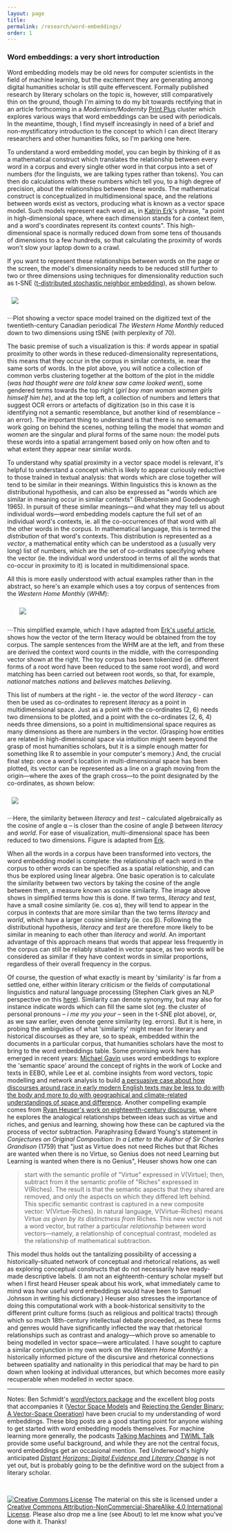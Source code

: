 ```yaml
---
layout: page
title: 
permalink: /research/word-embeddings/
order: 1
---
```

### Word embeddings: a very short introduction


Word embedding models may be old news for computer scientists in the field of machine learning, but the excitement they are generating among digital humanities scholar is still quite effervescent. Formally published research by literary scholars on the topic is, however, still comparatively thin on the ground, though I'm aiming to do my bit towards rectifying that in an article forthcoming in a *Modernism/Modernity* [Print Plus](https://modernismmodernity.org/about) cluster which explores various ways that word embeddings can be used with periodicals. In the meantime, though, I find myself increasingly in need of a brief and non-mystificatory introduction to the concept to which I can direct literary researchers and other humanities folks, so I'm parking one here.

To understand a word embedding model, you can begin by thinking of it as a mathematical construct which translates the relationship between every word in a corpus and every single other word in that corpus into a set of numbers (for the linguists, we are talking types rather than tokens). You can then do calculations with these numbers which tell you, to a high degree of precision, about the relationships between these words. The mathematical construct is conceptualized in multidimensional space, and the relations between words exist as vectors, producing what is known as a vector space model. Such models represent each word as, in [Katrin Erk](https://doi.org/10.1002/lnco.362)'s phrase, "a point in high-dimensional space, where each dimension stands for a context item, and a word's coordinates represent its context counts". This high-dimensional space is normally reduced down from some tens of thousands of dimensions to a few hundreds, so that calculating the proximity of words won't slow your laptop down to a crawl. 

If you want to represent these relationships between words on the page or the screen, the model's dimensionality needs to be reduced still further to two or three dimensions using techniques for dimensionality reduction such as t-SNE ([t-distributed stochastic neighbor embedding]( https://lvdmaaten.github.io/tsne/)), as shown below. 


<img style="float:center;border:10px solid white" src="/WordEmbeddingstSNE.png">

⋅⋅⋅Plot showing a vector space model trained on the digitized text of the twentieth-century Canadian periodical *The Western Home Monthly* reduced down to two dimensions using tSNE (with perplexity of 70).

The basic premise of such a visualization is this: if words appear in spatial proximity to other words in these reduced-dimensionality representations, this means that they occur in the corpus in similar contexts, ie. near the same sorts of words. In the plot above, you will notice a collection of common verbs clustering together at the bottom of the plot in the middle (*was had thought were are told knew saw came looked went*), some gendered terms towards the top right (*girl boy man woman women girls himself him he*), and at the top left, a collection of numbers and letters that suggest OCR errors or artefacts of digitization (so in this case it is identifying not a semantic resemblance, but another kind of resemblance – an error). The important thing to understand is that there is no semantic work going on behind the scenes, nothing telling the model that *woman* and *women* are the singular and plural forms of the same noun: the model puts these words into a spatial arrangement based only on how often and to what extent they appear near similar words. 

To understand why spatial proximity in a vector space model is relevant, it's helpful to understand a concept which is likely to appear curiously reductive to those trained in textual analysis: that words which are close together will tend to be similar in their meanings. Within linguistics this is known as the distributional hypothesis, and can also be expressed as "words which are similar in meaning occur in similar contexts" (Rubenstein and Goodenough 1965). In pursuit of these similar meanings—and what they may tell us about individual words—word embedding models capture the full set of an individual word's contexts, ie. all the co-occurrences of that word with all the other words in the corpus. In mathematical language, this is termed the *distribution* of that word's contexts. This distribution is represented as a *vector*, a mathematical entity which can be understood as a (usually very long) list of numbers, which are the set of co-ordinates specifying where the vector (ie. the individual word understood in terms of all the words that co-occur in proximity to it) is located in multidimensional space. 

All this is more easily understood with actual examples rather than in the abstract, so here's an example which uses a toy corpus of sentences from the *Western Home Monthly* (*WHM*): 

 
<img style="float:center;border:10px solid white" src="/WordVectorExample.png">

⋅⋅⋅This simplified example, which I have adapted from [Erk's useful article](https://doi:10.1002/lnco.362), shows how the vector of the term literacy would be obtained from the toy corpus. The sample sentences from the WHM are at the left, and from these are derived the context word counts in the middle, with the corresponding vector shown at the right. The toy corpus has been tokenized (ie. different forms of a root word have been reduced to the same root word), and word matching has been carried out between root words, so that, for example, *national* matches *nations* and *believes* matches *believing*. 

This list of numbers at the right - ie. the vector of the word *literacy* - can then be used as co-ordinates to represent *literacy* as a point in multidimensional space. Just as a point with the co-ordinates (2, 6) needs two dimensions to be plotted, and a point with the co-ordinates (2, 6, 4) needs three dimensions, so a point in multidimensional space requires as many dimensions as there are numbers in the vector. (Grasping how entities are related in high-dimensional space via intuition might seem beyond the grasp of most humanities scholars, but it is a simple enough matter for something like R to assemble in your computer's memory.) And, the crucial final step: once a word's location in multi-dimensional space has been plotted, its vector can be represented as a line on a graph moving from the origin—where the axes of the graph cross—to the point designated by the co-ordinates, as shown below:

 
<img style="float:center;border:10px solid white" src="/WordEmbeddingModelWHMLiteracy.png">

⋅⋅⋅Here, the similarity between *literacy* and *test* – calculated algebraically as the cosine of angle ⍺ – is closer than the cosine of angle β between *literacy* and *world*. For ease of visualization, multi-dimensional space has been reduced to two dimensions. Figure is adapted from [Erk](https://doi:10.1002/lnco.362). 


When all the words in a corpus have been transformed into vectors, the word embedding model is complete: the relationship of each word in the corpus to other words can be specified as a spatial relationship, and can thus be explored using linear algebra. One basic operation is to calculate the similarity between two vectors by taking the cosine of the angle between them, a measure known as cosine similarity. The image above shows in simplified terms how this is done. If two terms, *literacy* and *test*, have a small cosine similarity (ie. cos ⍺), they will tend to appear in the corpus in contexts that are more similar than the two terms *literacy* and *world*, which have a larger cosine similarity (ie. cos β). Following the distributional hypothesis, *literacy* and *test* are therefore more likely to be similar in meaning to each other than *literacy* and *world*. An important advantage of this approach means that words that appear less frequently in the corpus can still be reliably situated in vector space, as two words will be considered as similar if they have context words in similar proportions, regardless of their overall frequency in the corpus.

Of course, the question of what exactly is meant by 'similarity' is far from a settled one, either within literary criticism or the fields of computational linguistics and natural language processing (Stephen Clark gives an NLP perspective on this [here](https://onlinelibrary.wiley.com/doi/abs/10.1002/9781118882139.ch16)). Similarity can denote synonymy, but may also for instance indicate words which can fill the same slot (eg. the cluster of personal pronouns – *i me my you your* – seen in the t-SNE plot above), or, as we saw earlier, even denote genre similarity (eg. errors). But it is here, in probing the ambiguities of what 'similarity' might mean for literary and historical discourses as they are, so to speak, embedded within the documents in a particular corpus, that humanities scholars have the most to bring to the word embeddings table. Some promising work here has emerged in recent years: [Michael Gavin](http://modelingliteraryhistory.org/2015/09/18/the-arithmetic-of-concepts-a-response-to-peter-de-bolla/) uses word embeddings to explore the 'semantic space' around the concept of rights in the work of Locke and texts in EEBO, while Lee et al. combine insights from word vectors, topic modelling and network analysis to build [a persuasive case about how discourses around race in early modern English texts may be less to do with the body and more to do with geographical and climate-related understandings of space and difference]( http://culturalanalytics.org/2018/01/linked-reading-digital-historicism-and-early-modern-discourses-of-race-around-shakespeares-othello/). Another compelling example comes from [Ryan Heuser's work on eighteenth-century discourse]( http://ryanheuser.org/word-vectors-1/), where he explores the analogical relationships between ideas such as virtue and riches, and genius and learning, showing how these can be captured via the process of vector subtraction. Paraphrasing Edward Young's statement in *Conjectures on Original Composition: In a Letter to the Author of Sir Charles Grandison* (1759) that "just as Virtue does not need Riches but that Riches are wanted when there is no Virtue, so Genius does not need Learning but Learning is wanted when there is no Genius", Heuser shows how one can

>start with the semantic profile of "Virtue" expressed in V(Virtue); then, subtract from it the semantic profile of "Riches" expressed in V(Riches). The result is that the semantic aspects that they shared are removed, and only the aspects on which they differed left behind. This specific semantic contrast is captured in a new composite vector: V(Virtue-Riches). In natural language, V(Virtue-Riches) means Virtue *as given by its distinctness from* Riches. This new vector is not a word vector, but rather a particular *relationship* between word vectors—namely, a relationship of conceptual contrast, modeled as the relationship of mathematical subtraction.

This model thus holds out the tantalizing possibility of accessing a historically-situated network of conceptual and rhetorical relations, as well as exploring conceptual constructs that do not necessarily have ready-made descriptive labels. (I am not an eighteenth-century scholar myself but when I first heard Heuser speak about his work, what immediately came to mind was how useful word embeddings would have been to Samuel Johnson in writing his dictionary.) Heuser also stresses the importance of doing this computational work with a book-historical sensitivity to the different print culture forms (such as religious and political tracts) through which so much 18th-century intellectual debate proceeded, as these forms and genres would have significantly inflected the way that rhetorical relationships such as contrast and analogy—which prove so amenable to being modelled in vector space—were articulated. I have sought to capture a similar conjunction in my own work on the *Western Home Monthly*: a historically informed picture of the discursive and rhetorical connections between spatiality and nationality in this periodical that may be hard to pin down when looking at individual utterances, but which becomes more easily recuperable when modelled in vector space.

---

Notes: Ben Schmidt's [wordVectors package](http://github.com/bmschmidt/wordVectors) and the excellent blog posts that accompanies it ([Vector Space Models](http://bookworm.benschmidt.org/posts/2015-10-25-Word-Embeddings.html) and [Rejecting the Gender Binary: A Vector-Space Operation](http://bookworm.benschmidt.org/posts/2015-10-30-rejecting-the-gender-binary.html)) have been crucial to my understanding of word embeddings. These blog posts are a good starting point for anyone wishing to get started with word embedding models themselves. For machine learning more generally, the podcasts [Talking Machines](https://www.thetalkingmachines.com) and [TWIML Talk](https://twimlai.com/) provide some useful background, and while they are not the central focus, word embeddings get an occasional mention. Ted Underwood's highly anticipated [*Distant Horizons: Digital Evidence and Literary Change*]( https://press.uchicago.edu/ucp/books/book/chicago/D/bo35853783.html) is not yet out, but is probably going to be the definitive word on the subject from a literary scholar. 

<br />

[![Creative Commons License](https://i.creativecommons.org/l/by-nc-sa/4.0/80x15.png)](http://creativecommons.org/licenses/by-nc-sa/4.0/)
The material on this site is licensed under a [Creative Commons Attribution-NonCommercial-ShareAlike 4.0 International License](http://creativecommons.org/licenses/by-nc-sa/4.0/). Please also drop me a line (see About) to let me know what you've done with it. Thanks!
